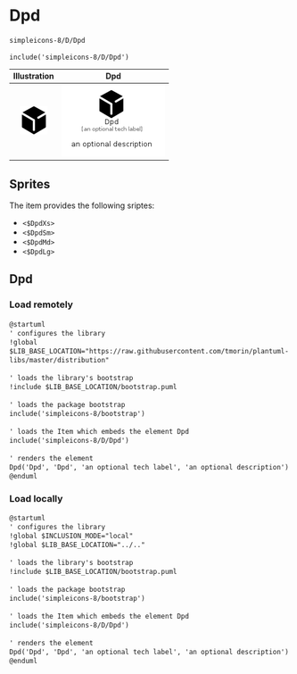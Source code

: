 # Dpd


```text
simpleicons-8/D/Dpd
```

```text
include('simpleicons-8/D/Dpd')
```



| Illustration | Dpd |
| :---: | :---: |
| ![illustration for Illustration](../../simpleicons-8/D/Dpd.png) | ![illustration for Dpd](../../simpleicons-8/D/Dpd.Local.png) |



## Sprites
The item provides the following sriptes:

- `<$DpdXs>`
- `<$DpdSm>`
- `<$DpdMd>`
- `<$DpdLg>`





## Dpd

### Load remotely
```plantuml
@startuml
' configures the library
!global $LIB_BASE_LOCATION="https://raw.githubusercontent.com/tmorin/plantuml-libs/master/distribution"

' loads the library's bootstrap
!include $LIB_BASE_LOCATION/bootstrap.puml

' loads the package bootstrap
include('simpleicons-8/bootstrap')

' loads the Item which embeds the element Dpd
include('simpleicons-8/D/Dpd')

' renders the element
Dpd('Dpd', 'Dpd', 'an optional tech label', 'an optional description')
@enduml
```

### Load locally
```plantuml
@startuml
' configures the library
!global $INCLUSION_MODE="local"
!global $LIB_BASE_LOCATION="../.."

' loads the library's bootstrap
!include $LIB_BASE_LOCATION/bootstrap.puml

' loads the package bootstrap
include('simpleicons-8/bootstrap')

' loads the Item which embeds the element Dpd
include('simpleicons-8/D/Dpd')

' renders the element
Dpd('Dpd', 'Dpd', 'an optional tech label', 'an optional description')
@enduml
```

